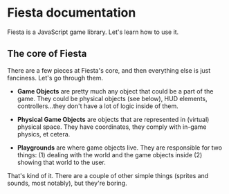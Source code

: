 Fiesta documentation
====================

Fiesta is a JavaScript game library. Let's learn how to use it.

The core of Fiesta
------------------

There are a few pieces at Fiesta's core, and then everything else is just fanciness. Let's go through them.

* **Game Objects** are pretty much any object that could be a part of the game. They could be physical objects (see below), HUD elements, controllers...they don't have a lot of logic inside of them.

* **Physical Game Objects** are objects that are represented in (virtual) physical space. They have coordinates, they comply with in-game physics, et cetera.

* **Playgrounds** are where game objects live. They are responsible for two things: (1) dealing with the world and the game objects inside (2) showing that world to the user.

That's kind of it. There are a couple of other simple things (sprites and sounds, most notably), but they're boring.
